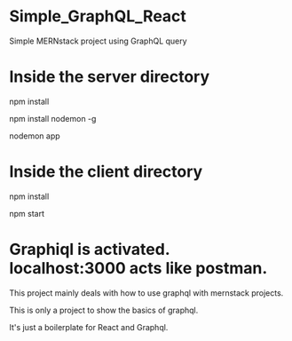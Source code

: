 # Simple_GraphQL_React
Simple MERNstack project using GraphQL query

# Inside the server directory

npm install

npm install nodemon -g

nodemon app

# Inside the client directory

npm install

npm start

# Graphiql is activated. localhost:3000 acts like postman.

This project mainly deals with how to use graphql with mernstack projects.

This is only a project to show the basics of graphql.

It's just a boilerplate for React and Graphql.
